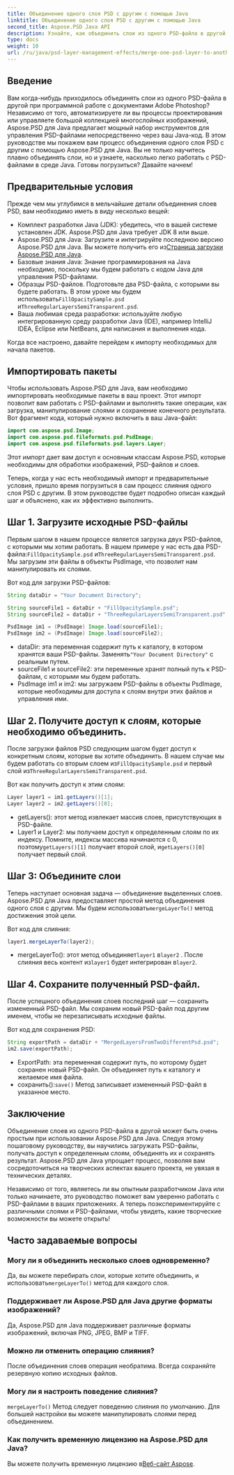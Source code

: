```yaml
---
title: Объединение одного слоя PSD с другим с помощью Java
linktitle: Объединение одного слоя PSD с другим с помощью Java
second_title: Aspose.PSD Java API
description: Узнайте, как объединить слои из одного PSD-файла в другой с помощью Aspose.PSD для Java, с помощью нашего пошагового руководства. Идеально подходит для автоматизации процессов проектирования.
type: docs
weight: 10
url: /ru/java/psd-layer-management-effects/merge-one-psd-layer-to-another/
---
```

## Введение

Вам когда-нибудь приходилось объединять слои из одного PSD-файла в другой при программной работе с документами Adobe Photoshop? Независимо от того, автоматизируете ли вы процессы проектирования или управляете большой коллекцией многослойных изображений, Aspose.PSD для Java предлагает мощный набор инструментов для управления PSD-файлами непосредственно через ваш Java-код. В этом руководстве мы покажем вам процесс объединения одного слоя PSD с другим с помощью Aspose.PSD для Java. Вы не только научитесь плавно объединять слои, но и узнаете, насколько легко работать с PSD-файлами в среде Java. Готовы погрузиться? Давайте начнем!

## Предварительные условия

Прежде чем мы углубимся в мельчайшие детали объединения слоев PSD, вам необходимо иметь в виду несколько вещей:

- Комплект разработки Java (JDK): убедитесь, что в вашей системе установлен JDK. Aspose.PSD для Java требует JDK 8 или выше.
-  Aspose.PSD для Java: Загрузите и интегрируйте последнюю версию Aspose.PSD для Java. Вы можете получить его из[Страница загрузки Aspose.PSD для Java](https://releases.aspose.com/psd/java/).
- Базовые знания Java: Знание программирования на Java необходимо, поскольку мы будем работать с кодом Java для управления PSD-файлами.
-  Образцы PSD-файлов. Подготовьте два PSD-файла, с которыми вы будете работать. В этом уроке мы будем использовать`FillOpacitySample.psd` и`ThreeRegularLayersSemiTransparent.psd`.
- Ваша любимая среда разработки: используйте любую интегрированную среду разработки Java (IDE), например IntelliJ IDEA, Eclipse или NetBeans, для написания и выполнения кода.

Когда все настроено, давайте перейдем к импорту необходимых для начала пакетов.

## Импортировать пакеты

Чтобы использовать Aspose.PSD для Java, вам необходимо импортировать необходимые пакеты в ваш проект. Этот импорт позволит вам работать с PSD-файлами и выполнять такие операции, как загрузка, манипулирование слоями и сохранение конечного результата. Вот фрагмент кода, который нужно включить в ваш Java-файл:

```java
import com.aspose.psd.Image;
import com.aspose.psd.fileformats.psd.PsdImage;
import com.aspose.psd.fileformats.psd.layers.Layer;
```

Этот импорт дает вам доступ к основным классам Aspose.PSD, которые необходимы для обработки изображений, PSD-файлов и слоев.

Теперь, когда у нас есть необходимый импорт и предварительные условия, пришло время погрузиться в сам процесс слияния одного слоя PSD с другим. В этом руководстве будет подробно описан каждый шаг и объяснено, как их эффективно выполнить.

## Шаг 1. Загрузите исходные PSD-файлы

 Первым шагом в нашем процессе является загрузка двух PSD-файлов, с которыми мы хотим работать. В нашем примере у нас есть два PSD-файла:`FillOpacitySample.psd` и`ThreeRegularLayersSemiTransparent.psd`. Мы загрузим эти файлы в объекты PsdImage, что позволит нам манипулировать их слоями.

Вот код для загрузки PSD-файлов:

```java
String dataDir = "Your Document Directory";

String sourceFile1 = dataDir + "FillOpacitySample.psd";
String sourceFile2 = dataDir + "ThreeRegularLayersSemiTransparent.psd";

PsdImage im1 = (PsdImage) Image.load(sourceFile1);
PsdImage im2 = (PsdImage) Image.load(sourceFile2);
```

- dataDir: эта переменная содержит путь к каталогу, в котором хранятся ваши PSD-файлы. Заменять`"Your Document Directory"` с реальным путем.
- sourceFile1 и sourceFile2: эти переменные хранят полный путь к PSD-файлам, с которыми мы будем работать.
- PsdImage im1 и im2: мы загружаем PSD-файлы в объекты PsdImage, которые необходимы для доступа к слоям внутри этих файлов и управления ими.

## Шаг 2. Получите доступ к слоям, которые необходимо объединить.

 После загрузки файлов PSD следующим шагом будет доступ к конкретным слоям, которые вы хотите объединить. В нашем случае мы будем работать со вторым слоем из`FillOpacitySample.psd` и первый слой из`ThreeRegularLayersSemiTransparent.psd`.

Вот как получить доступ к этим слоям:

```java
Layer layer1 = im1.getLayers()[1];
Layer layer2 = im2.getLayers()[0];
```

- getLayers(): этот метод извлекает массив слоев, присутствующих в PSD-файле.
-  Layer1 и Layer2: мы получаем доступ к определенным слоям по их индексу. Помните, индексы массива начинаются с 0, поэтому`getLayers()[1]` получает второй слой, и`getLayers()[0]` получает первый слой.

## Шаг 3: Объедините слои

Теперь наступает основная задача — объединение выделенных слоев. Aspose.PSD для Java предоставляет простой метод объединения одного слоя с другим. Мы будем использовать`mergeLayerTo()` метод достижения этой цели.

Вот код для слияния:

```java
layer1.mergeLayerTo(layer2);
```

-  mergeLayerTo(): этот метод объединяет`layer1` в`layer2` . После слияния весь контент из`layer1` будет интегрирован в`layer2`.

## Шаг 4. Сохраните полученный PSD-файл.

После успешного объединения слоев последний шаг — сохранить измененный PSD-файл. Мы сохраним новый PSD-файл под другим именем, чтобы не перезаписывать исходные файлы.

Вот код для сохранения PSD:

```java
String exportPath = dataDir + "MergedLayersFromTwoDifferentPsd.psd";
im2.save(exportPath);
```

- ExportPath: эта переменная содержит путь, по которому будет сохранен новый PSD-файл. Он объединяет путь к каталогу и желаемое имя файла.
-  сохранить():`save()` Метод записывает измененный PSD-файл в указанное место.

## Заключение

Объединение слоев из одного PSD-файла в другой может быть очень простым при использовании Aspose.PSD для Java. Следуя этому пошаговому руководству, вы научились загружать PSD-файлы, получать доступ к определенным слоям, объединять их и сохранять результат. Aspose.PSD для Java упрощает процесс, позволяя вам сосредоточиться на творческих аспектах вашего проекта, не увязая в технических деталях.

Независимо от того, являетесь ли вы опытным разработчиком Java или только начинаете, это руководство поможет вам уверенно работать с PSD-файлами в ваших приложениях. А теперь поэкспериментируйте с различными слоями и PSD-файлами, чтобы увидеть, какие творческие возможности вы можете открыть!

## Часто задаваемые вопросы

### Могу ли я объединить несколько слоев одновременно?
 Да, вы можете перебирать слои, которые хотите объединить, и использовать`mergeLayerTo()` метод для каждого слоя.

### Поддерживает ли Aspose.PSD для Java другие форматы изображений?
Да, Aspose.PSD для Java поддерживает различные форматы изображений, включая PNG, JPEG, BMP и TIFF.

### Можно ли отменить операцию слияния?
После объединения слоев операция необратима. Всегда сохраняйте резервную копию исходных файлов.

### Могу ли я настроить поведение слияния?
`mergeLayerTo()` Метод следует поведению слияния по умолчанию. Для большей настройки вы можете манипулировать слоями перед объединением.

### Как получить временную лицензию на Aspose.PSD для Java?
 Вы можете получить временную лицензию в[Веб-сайт Aspose](https://purchase.aspose.com/temporary-license/).